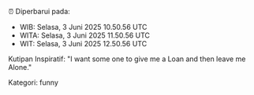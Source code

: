 ⏰ Diperbarui pada:
- WIB: Selasa, 3 Juni 2025 10.50.56 UTC
- WITA: Selasa, 3 Juni 2025 11.50.56 UTC
- WIT: Selasa, 3 Juni 2025 12.50.56 UTC

Kutipan Inspiratif:
"I want some one to give me a Loan and then leave me Alone."


Kategori: funny

